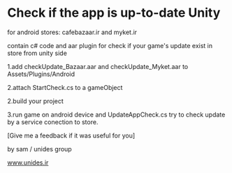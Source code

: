 # Check if the app is up-to-date Unity
for android stores: cafebazaar.ir and myket.ir

contain c# code and aar plugin for check if your game's update exist in store from unity side

 1.add checkUpdate_Bazaar.aar and checkUpdate_Myket.aar to Assets/Plugins/Android
 
 2.attach StartCheck.cs to a gameObject
 
 2.build your project 
 
 3.run game on android device and UpdateAppCheck.cs try to check update by a service conection to store.

 [Give me a feedback if it was useful for you]
 
 by sam / unides group
 
 www.unides.ir
